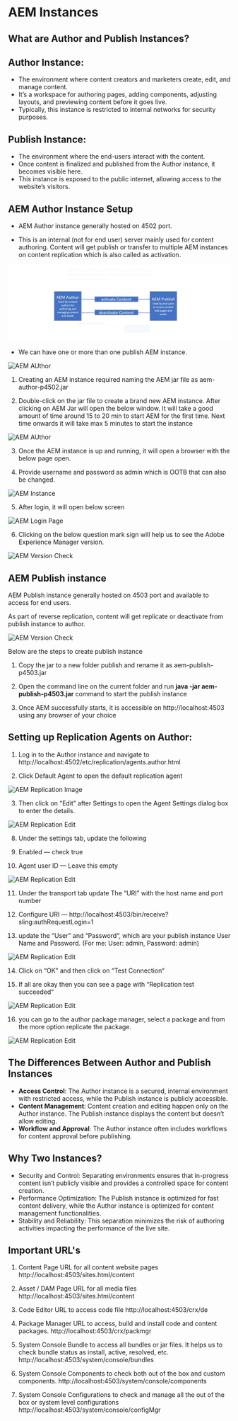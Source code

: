 # AEM Instances

## What are Author and Publish Instances?
## Author Instance:
* The environment where content creators and marketers create, edit, and manage content.
* It’s a workspace for authoring pages, adding components, adjusting layouts, and previewing content before it goes live.
* Typically, this instance is restricted to internal networks for security purposes.
## Publish Instance:
* The environment where the end-users interact with the content.
* Once content is finalized and published from the Author instance, it becomes visible here.
* This instance is exposed to the public internet, allowing access to the website’s visitors.

## AEM Author Instance Setup

* AEM Author instance generally hosted on 4502 port. 

* This is an internal (not for end user) server mainly used for content authoring. Content will get publish or transfer to multiple AEM instances on content replication which is also called as activation.

![AEM AUthor](https://github.com/DeveloperResource-NaveenR/AEM/blob/main/Images/author.png)

* We can have one or more than one publish AEM instance.

![AEM AUthor](https://github.com/DeveloperResource-NaveenR/AEM/blob/Images/Multiple.png)

1. Creating an AEM instance required naming the AEM jar file as aem-author-p4502.jar

2. Double-click on the jar file to create a brand new AEM instance. After clicking on AEM Jar will open the below window. It will take a good amount of time around 15 to 20 min to start AEM for the first time. Next time onwards it will take max 5 minutes to start the instance

![AEM AUthor](https://github.com/DeveloperResource-NaveenR/AEM/blob/Images/start.PNG)

3. Once the AEM instance is up and running, it will open a browser with the below page open.

4. Provide username and password as admin which is OOTB that can also be changed.

![AEM Instance](https://github.com/DeveloperResource-NaveenR/AEM/blob/Images/start%202.PNG)

5. After login, it will open below screen

![AEM Login Page](https://github.com/DeveloperResource-NaveenR/AEM/blob/Images/login.png)

6. Clicking on the below question mark sign will help us to see the Adobe Experience Manager version.

![AEM Version Check](https://github.com/DeveloperResource-NaveenR/AEM/blob/Images/version.png)


## AEM Publish instance

AEM Publish instance generally hosted on 4503 port and available to access for end users.


As part of reverse replication, content will get replicate or deactivate from publish instance to author.

![AEM Version Check](https://github.com/DeveloperResource-NaveenR/AEM/blob/Images/AEM%20Publish.webp)

Below are the steps to create publish instance

1. Copy the jar to a new folder publish and rename it as aem-publish-p4503.jar

2. Open the command line on the current folder and run **java -jar aem-publish-p4503.jar** command to start the publish instance

3. Once AEM successfully starts, it is accessible on http://localhost:4503 using any browser of your choice

## Setting up Replication Agents on Author:

1. Log in to the Author instance and navigate to http://localhost:4502/etc/replication/agents.author.html

2. Click Default Agent to open the default replication agent

![AEM Replication Image](https://github.com/DeveloperResource-NaveenR/AEM/blob/Images/Replication%20Image/replication%20Image%20Author.png)


3. Then click on “Edit” after Settings to open the Agent Settings dialog box to enter the details.

![AEM Replication Edit](https://github.com/DeveloperResource-NaveenR/AEM/blob/Images/Replication%20Image/replication%203.png)

8. Under the settings tab, update the following

9. Enabled — check true

10. Agent user ID — Leave this empty

![AEM Replication Edit](https://github.com/DeveloperResource-NaveenR/AEM/blob/Images/Replication%20Image/replication%204.png)

11. Under the transport tab  update The “URI” with the host name and port number 

12. Configure URI — http://localhost:4503/bin/receive?sling:authRequestLogin=1

13. update the “User” and “Password“, which are your publish instance User Name and Password. (For me: User: admin, Password: admin)

![AEM Replication Edit](https://github.com/DeveloperResource-NaveenR/AEM/blob/Images/Replication%20Image/replication%205.png)


14. Click on “OK” and then click on “Test Connection“

15. If all are okay then you can see a page with “Replication test succeeded“

![AEM Replication Edit](https://github.com/DeveloperResource-NaveenR/AEM/blob/Images/Replication%20Image/replication%206.png)

16. you can go to the author package manager, select a package and from the more option replicate the package.

![AEM Replication Edit](https://github.com/DeveloperResource-NaveenR/AEM/blob/Images/Replication%20Image/replicate2.png)




## The Differences Between Author and Publish Instances
* **Access Control**: The Author instance is a secured, internal environment with restricted access, while the Publish instance is publicly accessible.
* **Content Management**: Content creation and editing happen only on the Author instance. The Publish instance displays the content but doesn’t allow editing.
* **Workflow and Approval**: The Author instance often includes workflows for content approval before publishing.

## Why Two Instances?
* Security and Control: Separating environments ensures that in-progress content isn’t publicly visible and provides a controlled space for content creation.
* Performance Optimization: The Publish instance is optimized for fast content delivery, while the Author instance is optimized for content management functionalities.
* Stability and Reliability: This separation minimizes the risk of authoring activities impacting the performance of the live site.


## Important URL's

1. Content Page URL for all content website pages http://localhost:4503/sites.html/content 

2. Asset / DAM Page URL for all media files http://localhost:4503/sites.html/content

3. Code Editor URL to access code file http://localhost:4503/crx/de

4. Package Manager URL to access, build and install code and content packages. http://localhost:4503/crx/packmgr

5. System Console Bundle to access all bundles or jar files. It helps us to check bundle status as install, active, resolved, etc.  http://localhost:4503/system/console/bundles
 
6. System Console Components to check both out of the box and custom components.
http://localhost:4503/system/console/components

7. System Console Configurations to check and manage all the out of the box or system level configurations
http://localhost:4503/system/console/configMgr


